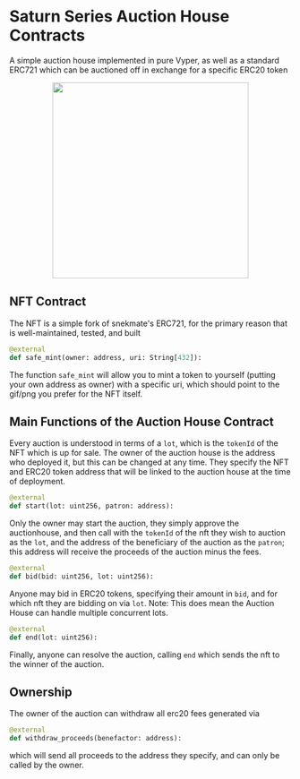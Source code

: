 # Saturn Series Auction House Contracts

A simple auction house implemented in pure Vyper, as well as a standard ERC721 which can be auctioned off in exchange for a specific ERC20 token

<p align="center">
  <img src="./auctionhouse.gif" height="350" />
</p>

## NFT Contract

The NFT is a simple fork of snekmate's ERC721, for the primary reason that is well-maintained, tested, and built

```py
@external
def safe_mint(owner: address, uri: String[432]):
```

The function `safe_mint` will allow you to mint a token to yourself (putting your own address as owner) with a specific uri, which should point to the gif/png you prefer for the NFT itself.

## Main Functions of the Auction House Contract
Every auction is understood in terms of a `lot`, which is the `tokenId` of the NFT which is up for sale. The owner of the auction house is the address who deployed it, but this can be changed at any time. They specify the NFT and ERC20 token address that will be linked to the auction house at the time of deployment.

```py
@external
def start(lot: uint256, patron: address):
```

Only the owner may start the auction, they simply approve the auctionhouse, and then call with the `tokenId` of the nft they wish to auction as the `lot`, and the address of the beneficiary of the auction as the `patron`; this address will receive the proceeds of the auction minus the fees.

```py
@external
def bid(bid: uint256, lot: uint256):
```

Anyone may bid in ERC20 tokens, specifying their amount in `bid`, and for which nft they are bidding on via `lot`. Note: This does mean the Auction House can handle multiple concurrent lots.

```py
@external
def end(lot: uint256):
```

Finally, anyone can resolve the auction, calling `end` which sends the nft to the winner of the auction.

## Ownership

The owner of the auction can withdraw all erc20 fees generated via 

```py
@external
def withdraw_proceeds(benefactor: address):
```

which will send all proceeds to the address they specify, and can only be called by the owner.
